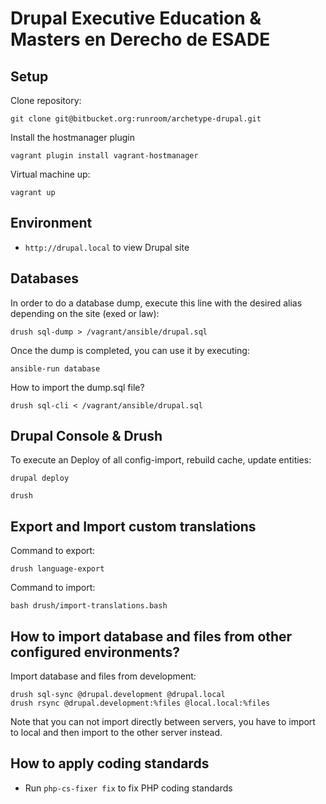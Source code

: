 # Drupal Executive Education & Masters en Derecho de ESADE

## Setup

Clone repository:

    git clone git@bitbucket.org:runroom/archetype-drupal.git

Install the hostmanager plugin

    vagrant plugin install vagrant-hostmanager

Virtual machine up:

    vagrant up

## Environment

- `http://drupal.local` to view Drupal site

## Databases

In order to do a database dump, execute this line with the desired alias depending on the site (exed or law):

```
drush sql-dump > /vagrant/ansible/drupal.sql
```

Once the dump is completed, you can use it by executing:

```
ansible-run database
```

How to import the dump.sql file?

```
drush sql-cli < /vagrant/ansible/drupal.sql
```

## Drupal Console & Drush

To execute an Deploy of all config-import, rebuild cache, update entities:

```
drupal deploy
```

```
drush
```

## Export and Import custom translations

Command to export:

```
drush language-export
```

Command to import:
```
bash drush/import-translations.bash
```

## How to import database and files from other configured environments?

Import database and files from development:

```
drush sql-sync @drupal.development @drupal.local
drush rsync @drupal.development:%files @local.local:%files
```

Note that you can not import directly between servers, you have to import to local and then import to the other server instead.

## How to apply coding standards
- Run `php-cs-fixer fix` to fix PHP coding standards
